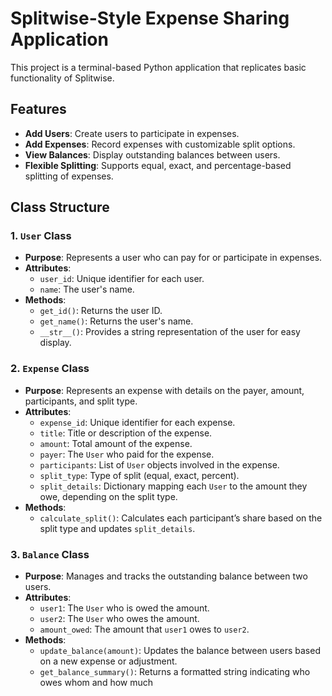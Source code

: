 # Splitwise-Style Expense Sharing Application

This project is a terminal-based Python application that replicates basic functionality of Splitwise.

## Features

- **Add Users**: Create users to participate in expenses.
- **Add Expenses**: Record expenses with customizable split options.
- **View Balances**: Display outstanding balances between users.
- **Flexible Splitting**: Supports equal, exact, and percentage-based splitting of expenses.

## Class Structure

### 1. `User` Class
   - **Purpose**: Represents a user who can pay for or participate in expenses.
   - **Attributes**:
     - `user_id`: Unique identifier for each user.
     - `name`: The user's name.
   - **Methods**:
     - `get_id()`: Returns the user ID.
     - `get_name()`: Returns the user's name.
     - `__str__()`: Provides a string representation of the user for easy display.

### 2. `Expense` Class
   - **Purpose**: Represents an expense with details on the payer, amount, participants, and split type.
   - **Attributes**:
     - `expense_id`: Unique identifier for each expense.
     - `title`: Title or description of the expense.
     - `amount`: Total amount of the expense.
     - `payer`: The `User` who paid for the expense.
     - `participants`: List of `User` objects involved in the expense.
     - `split_type`: Type of split (equal, exact, percent).
     - `split_details`: Dictionary mapping each `User` to the amount they owe, depending on the split type.
   - **Methods**:
     - `calculate_split()`: Calculates each participant’s share based on the split type and updates `split_details`.

### 3. `Balance` Class
   - **Purpose**: Manages and tracks the outstanding balance between two users.
   - **Attributes**:
     - `user1`: The `User` who is owed the amount.
     - `user2`: The `User` who owes the amount.
     - `amount_owed`: The amount that `user1` owes to `user2`.
   - **Methods**:
     - `update_balance(amount)`: Updates the balance between users based on a new expense or adjustment.
     - `get_balance_summary()`: Returns a formatted string indicating who owes whom and how much
